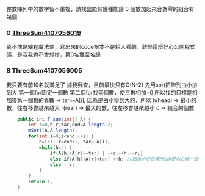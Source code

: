 
整數陣列中的數字皆不重複，請找出能有幾種能讓 3 個數加起來合為零的組合有幾個

### 0 [ThreeSum4107056019](https://github.com/liao2000/Algorithms-Meet-Java/blob/master/Homework/HW02_ThreeSum/ThreeSum4107056019.java)
真不愧是線程魔法使，寫出來的code根本不是給人看的，難怪這麼好心公開程式碼，是我我也不會想抄，第0名實至名歸

### 8 ThreeSum4107056005
我只要有前10名就滿足了
據我我查，目前最快只有O(N^2)
先用sort把陣列由小排到大
第一個for固定一個數
第二個for找兩個數，使三數相加=0
所以找的目標是相加後第一個數的負數 -> tar=-A[i];
因為是由小排到大的，所以
h(head) -> 最小的數，往右移會越來越大
r(rear) -> 最大的數，往左移會越來越小
c 	-> 組合的個數
````java
	public int T_sum(int[] A) {
		int c=0,h,r,tar,end=A.length-2;
		mSort(A,A.length);
		for(int i=0;i<end;++i) {
			h=i+1; r=end+1; tar=-A[i];
			while(h<r) {
				if(A[h]+A[r]==tar) { ++c;++h;--r;}
				else if(A[h]+A[r]<tar) ++h; //因為小於目標所以h要向右移一個，相加後才會變大
				else --r;
			}
		}
		return c;
	}
````

